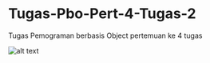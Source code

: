 # Tugas-Pbo-Pert-4-Tugas-2
Tugas Pemograman berbasis Object pertemuan ke 4 tugas 

![alt text](https://drive.google.com/drive/folders/1LmMix0U6Zmyrv-uS4xGgCRWstY2nv10U?raw=true)
